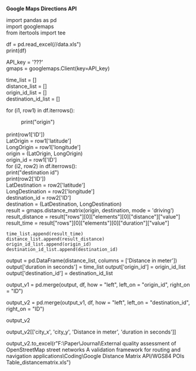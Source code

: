 __Google Maps Directions API__ <br>

import pandas as pd <br>
import googlemaps <br>
from itertools import tee <br>

df = pd.read_excel(//data.xls") <br>
print(df) <br>

API_key = '???' <br>
gmaps = googlemaps.Client(key=API_key) <br>

time_list = [] <br>
distance_list = [] <br>
origin_id_list = [] <br>
destination_id_list = [] <br>

for (i1, row1) in df.iterrows(): <br>
  <dd> print("origin") </dd> <br>
  print(row1['ID']) <br>
  LatOrigin = row1['latitude'] <br>
  LongOrigin = row1['longitude'] <br>
  origin = (LatOrigin, LongOrigin) <br>
  origin_id = row1['ID'] <br>
  for (i2, row2) in  df.iterrows(): <br>
    print("destination id") <br>
    print(row2['ID']) <br>
    LatDestination = row2['latitude'] <br>
    LongDestination = row2['longitude'] <br>
    destination_id = row2['ID'] <br>
    destination = (LatDestination, LongDestination) <br>
    result = gmaps.distance_matrix(origin, destination, mode = 'driving') <br>
    result_distance = result["rows"][0]["elements"][0]["distance"]["value"] <br>
    result_time = result["rows"][0]["elements"][0]["duration"]["value"] <br>

    
    time_list.append(result_time)
    distance_list.append(result_distance)
    origin_id_list.append(origin_id)
    destination_id_list.append(destination_id)
    
output = pd.DataFrame(distance_list, columns = ['Distance in meter'])
output['duration in seconds'] = time_list
output['origin_id'] = origin_id_list
output['destination_id'] = destination_id_list    

output_v1 = pd.merge(output, df, how = "left", left_on = "origin_id", right_on = "ID")

output_v2 = pd.merge(output_v1, df, how = "left", left_on = "destination_id", right_on = "ID")

output_v2

output_v2[['city_x', 'city_y', 'Distance in meter', 'duration in seconds']]

output_v2.to_excel(r"F:\Paper\Journal\External quality assessment of OpenStreetMap street networks A validation framework for routing and navigation applications\Coding\Google Distance Matrix API/WGS84 POIs Table_distancematrix.xls")
